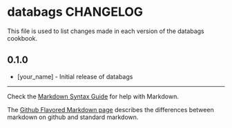 # databags CHANGELOG

This file is used to list changes made in each version of the databags cookbook.

## 0.1.0
- [your_name] - Initial release of databags

- - -
Check the [Markdown Syntax Guide](http://daringfireball.net/projects/markdown/syntax) for help with Markdown.

The [Github Flavored Markdown page](http://github.github.com/github-flavored-markdown/) describes the differences between markdown on github and standard markdown.
